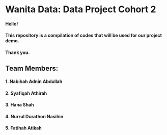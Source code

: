 # Wanita Data: Data Project Cohort 2

#### Hello!
#### This repository is a compilation of codes that will be used for our project demo.
#### Thank you.

## Team Members:

#### 1. Nabihah Adnin Abdullah
#### 2. Syafiqah Athirah
#### 3. Hana Shah
#### 4. Nurrul Durathon Nasihin
#### 5. Fatihah Atikah
